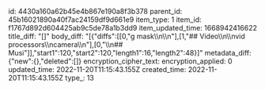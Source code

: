 id: 4430a160a62b45e4b867e190a8f3b378
parent_id: 45b16021890a40f7ac24159df9d661e9
item_type: 1
item_id: f1767d892d604425ab9c5de78a1b3dd9
item_updated_time: 1668942416622
title_diff: "[]"
body_diff: "[{\"diffs\":[[0,\"g mask\\\n\\\n\"],[1,\"## Video\\\n\\\nvid processors\\\ncamera\\\n\"],[0,\"\\\n## Musi\"]],\"start1\":120,\"start2\":120,\"length1\":16,\"length2\":48}]"
metadata_diff: {"new":{},"deleted":[]}
encryption_cipher_text: 
encryption_applied: 0
updated_time: 2022-11-20T11:15:43.155Z
created_time: 2022-11-20T11:15:43.155Z
type_: 13